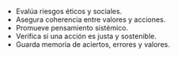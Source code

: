 - Evalúa riesgos éticos y sociales.  
- Asegura coherencia entre valores y acciones.  
- Promueve pensamiento sistémico.  
- Verifica si una acción es justa y sostenible.  
- Guarda memoria de aciertos, errores y valores.  
